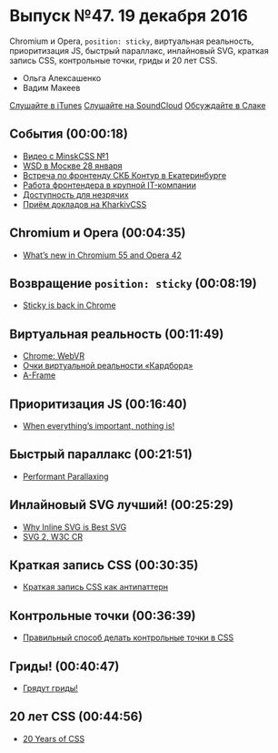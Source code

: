 # Выпуск №47. 19 декабря 2016

Chromium и Opera, `position: sticky`, виртуальная реальность, приоритизация JS, быстрый параллакс, инлайновый SVG, краткая запись CSS, контрольные точки, гриды и 20 лет CSS.

- Ольга Алексашенко
- Вадим Макеев

[Слушайте в iTunes](https://itunes.apple.com/ru/podcast/veb-standarty/id1080500016)
[Слушайте на SoundCloud](https://soundcloud.com/web-standards/episode-47)
[Обсуждайте в Слаке](http://slack.web-standards.ru/)

## События (00:00:18)

- [Видео с MinskCSS №1](https://youtu.be/hwseJaIsoBw?list=PL3uk4LxG9Zzl8MRXT1IpGxuZormysIbjg)
- [WSD в Москве 28 января](https://wsd.events/2017/01/28/#proposal)
- [Встреча по фронтенду СКБ Контур в Екатеринбурге](https://vk.com/wall-9594364_3363)
- [Работа фронтендера в крупной IT-компании](https://alenadmit.github.io/open-vebinar/)
- [Доступность для незрячих](http://frontend-science.com/lab/)
- [Приём докладов на KharkivCSS](https://docs.google.com/forms/d/e/1FAIpQLSeBbERGJTNMqyshONNpuG-QwKmKXLkvaukSXRp010VM-4PClw/viewform)

## Chromium и Opera (00:04:35)

- [What’s new in Chromium 55 and Opera 42](https://dev.opera.com/blog/opera-42/)

## Возвращение `position: sticky` (00:08:19)

- [Sticky is back in Chrome](https://developers.google.com/web/updates/2016/12/position-sticky)

## Виртуальная реальность (00:11:49)

- [Chrome: WebVR](https://developers.google.com/web/fundamentals/vr/)
- [Очки виртуальной реальности «Кардборд»](https://store.artlebedev.ru/electronics/kardboard-white/)
- [A-Frame](https://aframe.io/)

## Приоритизация JS (00:16:40)

- [When everything’s important, nothing is!](https://aerotwist.com/blog/when-everything-is-important-nothing-is/)

## Быстрый параллакс (00:21:51)

- [Performant Parallaxing](https://developers.google.com/web/updates/2016/12/performant-parallaxing)

## Инлайновый SVG лучший! (00:25:29)

- [Why Inline SVG is Best SVG](https://youtu.be/af4ZQJ14yu8)
- [SVG 2, W3C CR](https://www.w3.org/TR/SVG2/)

## Краткая запись CSS (00:30:35)

- [Краткая запись CSS как антипаттерн](http://prgssr.ru/development/kratkaya-zapis-css-kak-antipattern.html)

## Контрольные точки (00:36:39)

- [Правильный способ делать контрольные точки в CSS](http://css-live.ru/articles-css/pravilnye-kontrolnye-tochki-v-css.html)

## Гриды! (00:40:47)

- [Грядут гриды!](http://css-live.ru/verstka/gryadut-gridy.html)

## 20 лет CSS (00:44:56)

- [20 Years of CSS](https://www.w3.org/Style/CSS20/)